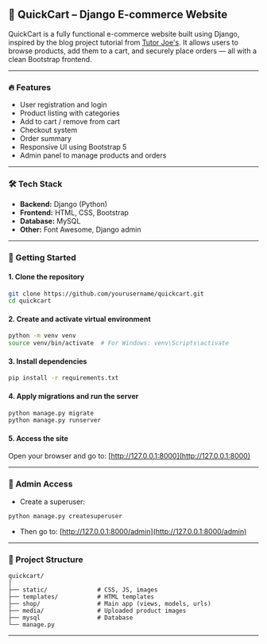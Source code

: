 
## 🛒 QuickCart – Django E-commerce Website

QuickCart is a fully functional e-commerce website built using Django, inspired by the blog project tutorial from [Tutor Joe's](https://www.tutorjoes.in/python_django_blog/index). It allows users to browse products, add them to a cart, and securely place orders — all with a clean Bootstrap frontend.

---

### 🔥 Features

- User registration and login
- Product listing with categories
- Add to cart / remove from cart
- Checkout system
- Order summary
- Responsive UI using Bootstrap 5
- Admin panel to manage products and orders

---

### 🛠️ Tech Stack

- **Backend:** Django (Python)
- **Frontend:** HTML, CSS, Bootstrap
- **Database:** MySQL
- **Other:** Font Awesome, Django admin

---

### 🚀 Getting Started

#### 1. Clone the repository

```bash
git clone https://github.com/yourusername/quickcart.git
cd quickcart
```

#### 2. Create and activate virtual environment

```bash
python -m venv venv
source venv/bin/activate  # For Windows: venv\Scripts\activate
```

#### 3. Install dependencies

```bash
pip install -r requirements.txt
```

#### 4. Apply migrations and run the server

```bash
python manage.py migrate
python manage.py runserver
```

#### 5. Access the site

Open your browser and go to: [http://127.0.0.1:8000](http://127.0.0.1:8000)

---

### 🔐 Admin Access

- Create a superuser:
```bash
python manage.py createsuperuser
```

- Then go to: [http://127.0.0.1:8000/admin](http://127.0.0.1:8000/admin)

---

### 📁 Project Structure

```
quickcart/
│
├── static/              # CSS, JS, images
├── templates/           # HTML templates
├── shop/                # Main app (views, models, urls)
├── media/               # Uploaded product images
├── mysql                # Database
└── manage.py
```

---



